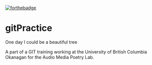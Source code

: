 [![forthebadge](https://forthebadge.com/images/badges/built-with-love.svg)](https://forthebadge.com)

# gitPractice
One day I could be a beautiful tree

A part of a GIT training working at the University of British Columbia Okanagan for the Audio Media Poetry Lab. 
